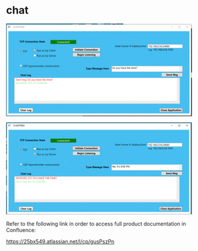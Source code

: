 # chat


![](chatfree2.gif)

![](chatfree1.gif)




Refer to the following link in order to access full product documentation in Confluence:

https://25bx549.atlassian.net/l/cp/gusPszPn




